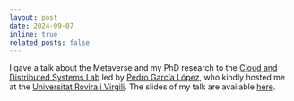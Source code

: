 ```yaml
---
layout: post
date: 2024-09-07
inline: true
related_posts: false
---
```


I gave a talk about the Metaverse and my PhD research to the [Cloud and Distributed Systems Lab](https://cloudlab-urv.github.io/WebCloudlab/) led by [Pedro García López](https://pedrogarcialopez.es/),
who kindly hosted me at the [Universitat Rovira i Virgili](https://www.urv.cat/en/).
The slides of my talk are available [here](assets/pdf/20240907-research-talk-tarragona.pdf).
